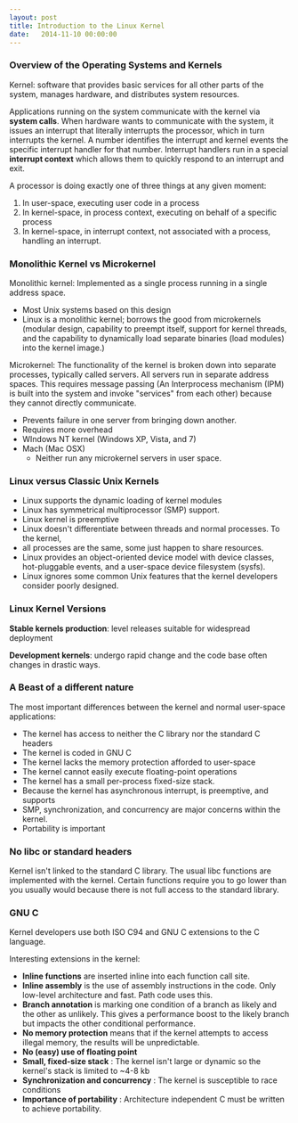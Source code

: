 ```yaml
---
layout: post
title: Introduction to the Linux Kernel
date:   2014-11-10 00:00:00
---
```


### Overview of the Operating Systems and Kernels

Kernel: software that provides basic services for all other parts of the system,
manages hardware, and distributes system resources.

Applications running on the system communicate with the kernel via __system calls__.
When hardware wants to communicate with the system, it issues an interrupt that
literally interrupts the processor, which in turn interrupts the kernel.
A number identifies the interrupt and kernel events the specific interrupt 
handler for that number. Interrupt handlers run in a special __interrupt context__ which allows them
to quickly respond to an interrupt and exit.

A processor is doing exactly one of three things at any given moment:

1. In user-space, executing user code in a process
2. In kernel-space, in process context, executing on behalf of a specific process
3. In kernel-space, in interrupt context, not associated with a process, handling
an interrupt.

### Monolithic Kernel vs Microkernel

Monolithic kernel: Implemented as a single process running in a single address
space. 

- Most Unix systems based on this design
- Linux is a monolithic kernel; borrows the good from microkernels (modular design,
capability to preempt itself, support for kernel threads, and the capability
to dynamically load separate binaries (load modules) into the kernel image.)

Microkernel: The functionality of the kernel is broken down into separate
processes, typically called servers. All servers run in separate address spaces.
This requires message passing (An Interprocess mechanism (IPM) is built into the
system and invoke "services" from each other) because they cannot directly
communicate.

- Prevents failure in one server from bringing down another.
- Requires more overhead
- WIndows NT kernel (Windows XP, Vista, and 7)
- Mach (Mac OSX)
  - Neither run any microkernel servers in user space.

### Linux versus Classic Unix Kernels

- Linux supports the dynamic loading of kernel modules
- Linux has symmetrical multiprocessor (SMP) support.
- Linux kernel is preemptive
- Linux doesn't differentiate between threads and normal processes. To the kernel,
- all processes are the same, some just happen to share resources.
- Linux provides an object-oriented device model with device classes, hot-pluggable
events, and a user-space device filesystem (sysfs).
- Linux ignores some common Unix features that the kernel developers consider
poorly designed.

### Linux Kernel Versions

__Stable kernels production__: level releases suitable for widespread deployment

__Development kernels__: undergo rapid change and the code base often changes in 
drastic ways.

### A Beast of a different nature

The most important differences between the kernel and normal user-space applications:

- The kernel has access to neither the C library nor the standard C headers
- The kernel is coded in GNU C
- The kernel lacks the memory protection afforded to user-space
- The kernel cannot easily execute floating-point operations
- The kernel has a small per-process fixed-size stack.
- Because the kernel has asynchronous interrupt, is preemptive, and supports
- SMP, synchronization, and concurrency are major concerns within the kernel.
- Portability is important

### No libc or standard headers

Kernel isn't linked to the standard C library. The usual libc functions are implemented with the kernel.
Certain functions require you to go lower than you usually would because there is not full access 
to the standard library.

### GNU C

Kernel developers use both ISO C94 and GNU C extensions to the C language.

Interesting extensions in the kernel:

- __Inline functions__ are inserted inline into each function call site.
- __Inline assembly__ is the use of assembly instructions in the code. Only
low-level architecture and fast. Path code uses this.
- __Branch annotation__ is marking one condition of a branch as likely and the
other as unlikely. This gives a performance boost to the likely branch but
impacts the other conditional performance.
- __No memory protection__ means that if the kernel attempts to access illegal
memory, the results will be unpredictable.
- __No (easy) use of floating point__
- __Small, fixed-size stack__ : The kernel isn't large or dynamic so the kernel's
stack is limited to ~4-8 kb
- __Synchronization and concurrency__ : The kernel is susceptible to race conditions
- __Importance of portability__ : Architecture independent C must be written
to achieve portability.

